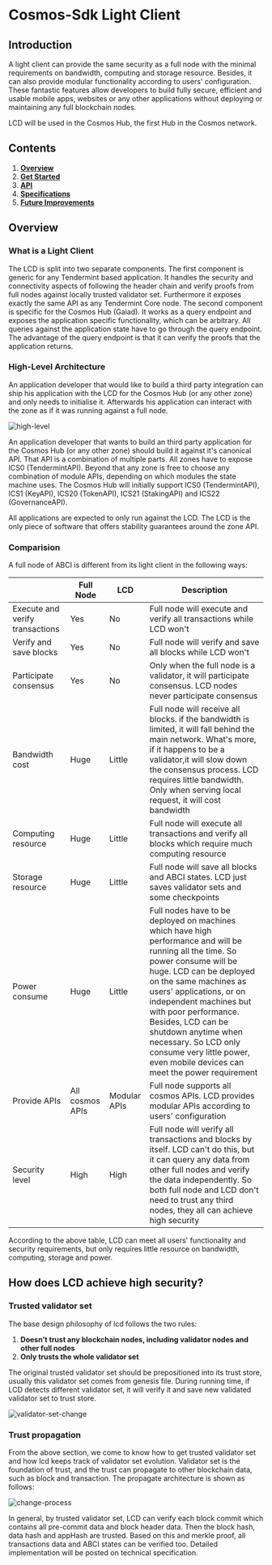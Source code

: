 # Cosmos-Sdk Light Client

## Introduction

A light client can provide the same security as a full node with the minimal requirements on
bandwidth, computing and storage resource. Besides, it can also provide modular functionality
according to users' configuration. These fantastic features allow developers to build fully secure,
efficient and usable mobile apps, websites or any other applications without deploying or
maintaining any full blockchain nodes.

LCD will be used in the Cosmos Hub, the first Hub in the Cosmos network.

## Contents

1. [**Overview**](#Overview)
2. [**Get Started**](https://github.com/irisnet/cosmos-sdk/blob/bianjie/lcd_spec/docs/spec/lcd/getting_started.md)
3. [**API**](https://github.com/irisnet/cosmos-sdk/blob/bianjie/lcd_spec/docs/spec/lcd/api.md)
4. [**Specifications**](https://github.com/irisnet/cosmos-sdk/blob/bianjie/lcd_spec/docs/spec/lcd/specification.md)
5. [**Future Improvements**](https://github.com/irisnet/cosmos-sdk/blob/bianjie/lcd_spec/docs/spec/lcd/Future%20Improvements.md)

## Overview

### What is a Light Client

The LCD is split into two separate components. The first component is generic for any Tendermint
based application. It handles the security and connectivity aspects of following the header chain
and verify proofs from full nodes against locally trusted validator set. Furthermore it exposes
exactly the same API as any Tendermint Core node. The second component is specific for the Cosmos
Hub (Gaiad). It works as a query endpoint and exposes the application specific functionality, which
can be arbitrary. All queries against the application state have to go through the query endpoint.
The advantage of the query endpoint is that it can verify the proofs that the application returns.

### High-Level Architecture

An application developer that would like to build a third party integration can ship his application
with the LCD for the Cosmos Hub (or any other zone) and only needs to initialise it. Afterwards his
application can interact with the zone as if it was running against a full node.

![high-level](https://github.com/irisnet/cosmos-sdk/raw/bianjie/lcd_spec/docs/spec/lcd/pics/high-level.png)

An application developer that wants to build an third party application for the Cosmos Hub (or any
other zone) should build it against it's canonical API. That API is a combination of multiple parts.
All zones have to expose ICS0 (TendermintAPI). Beyond that any zone is free to choose any
combination of module APIs, depending on which modules the state machine uses. The Cosmos Hub will
initially support ICS0 (TendermintAPI), ICS1 (KeyAPI), ICS20 (TokenAPI), ICS21 (StakingAPI) and
ICS22 (GovernanceAPI).

All applications are expected to only run against the LCD. The LCD is the only piece of software
that offers stability guarantees around the zone API.

### Comparision

A full node of ABCI is different from its light client in the following ways:

|| Full Node | LCD | Description|
|-| ------------- | ----- | -------------- |
| Execute and verify transactions|Yes|No|Full node will execute and verify all transactions while LCD won't|
| Verify and save blocks|Yes|No|Full node will verify and save all blocks while LCD won't|
| Participate consensus| Yes|No|Only when the full node is a validator, it will participate consensus. LCD nodes never participate consensus|
| Bandwidth cost|Huge|Little|Full node will receive all blocks. if the bandwidth is limited, it will fall behind the main network. What's more, if it happens to be a validator,it will slow down the consensus process. LCD requires little bandwidth. Only when serving local request, it will cost bandwidth|
| Computing resource|Huge|Little|Full node will execute all transactions and verify all blocks which require much computing resource|
| Storage resource|Huge|Little|Full node will save all blocks and ABCI states. LCD just saves validator sets and some checkpoints|
| Power consume|Huge|Little|Full nodes have to be deployed on machines which have high performance and will be running all the time. So power consume will be huge. LCD can be deployed on the same machines as users' applications, or on independent machines but with poor performance. Besides, LCD can be shutdown anytime when necessary. So LCD only consume very little power, even mobile devices can meet the power requirement|
| Provide APIs|All cosmos APIs|Modular APIs|Full node supports all cosmos APIs. LCD provides modular APIs according to users' configuration|
| Security level| High|High|Full node will verify all transactions and blocks by itself. LCD can't do this, but it can query any data from other full nodes and verify the data independently. So both full node and LCD don't need to trust any third nodes, they all can achieve high security|

According to the above table, LCD can meet all users' functionality and security requirements, but
only requires little resource on bandwidth, computing, storage and power.

## How does LCD achieve high security?

### Trusted validator set

The base design philosophy of lcd follows the two rules:

1. **Doesn't trust any blockchain nodes, including validator nodes and other full nodes**
2. **Only trusts the whole validator set**

The original trusted validator set should be prepositioned into its trust store, usually this
validator set comes from genesis file. During running time, if LCD detects different validator set,
it will verify it and save new validated validator set to trust store.

![validator-set-change](https://github.com/irisnet/cosmos-sdk/raw/bianjie/lcd_spec/docs/spec/lcd/pics/validatorSetChange.png)

### Trust propagation

From the above section, we come to know how to get trusted validator set and how lcd keeps track of
validator set evolution. Validator set is the foundation of trust, and the trust can propagate to
other blockchain data, such as block and transaction. The propagate architecture is shown as
follows:

![change-process](https://github.com/irisnet/cosmos-sdk/raw/bianjie/lcd_spec/docs/spec/lcd/pics/trustPropagate.png)

In general, by trusted validator set, LCD can verify each block commit which contains all pre-commit
data and block header data. Then the block hash, data hash and appHash are trusted. Based on this
and merkle proof, all transactions data and ABCI states can be verified too. Detailed implementation
will be posted on technical specification.
